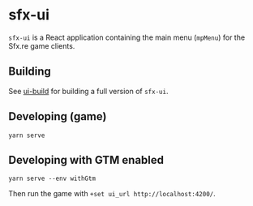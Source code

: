 # sfx-ui

`sfx-ui` is a React application containing the main menu (`mpMenu`) for the Sfx.re game clients.

## Building
See [ui-build](../ui-build/) for building a full version of `sfx-ui`.

## Developing (game)
```
yarn serve
```

## Developing with GTM enabled
```
yarn serve --env withGtm
```

Then run the game with `+set ui_url http://localhost:4200/`.
